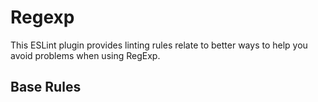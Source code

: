 # Regexp

This ESLint plugin provides linting rules relate to better ways to help you avoid problems when using RegExp.

## Base Rules

<EslintList package="regexp/rules" />
